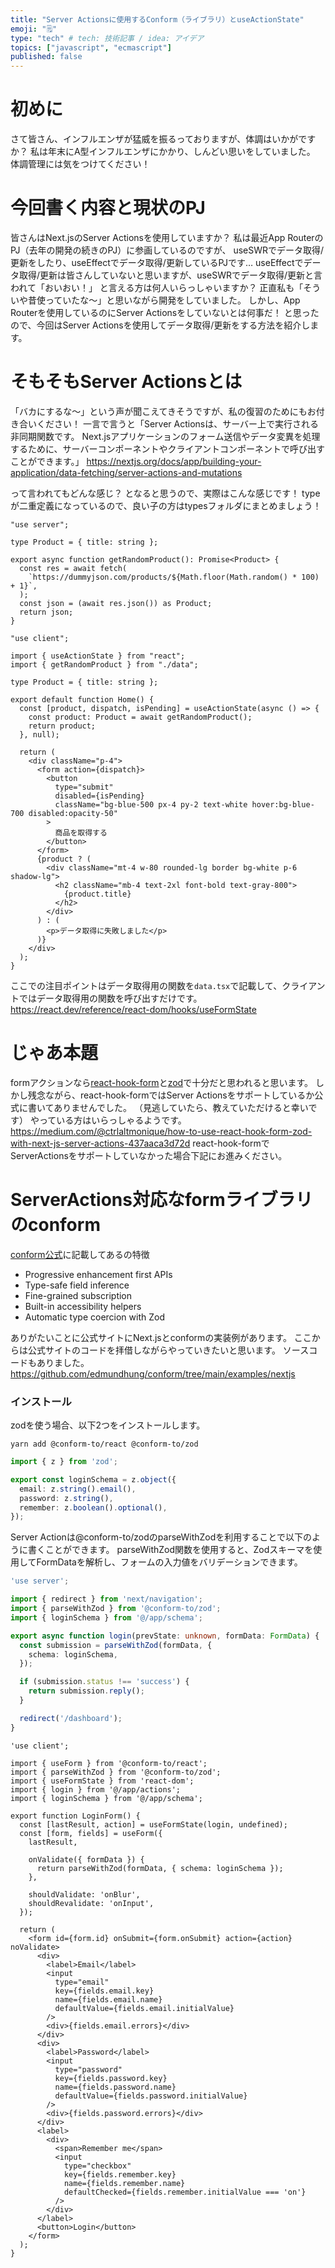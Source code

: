 ```yaml
---
title: "Server Actionsに使用するConform（ライブラリ）とuseActionState"
emoji: "🗒️"
type: "tech" # tech: 技術記事 / idea: アイデア
topics: ["javascript", "ecmascript"]
published: false
---
```


# 初めに
さて皆さん、インフルエンザが猛威を振るっておりますが、体調はいかがですか？
私は年末にA型インフルエンザにかかり、しんどい思いをしていました。
体調管理には気をつけてください！

# 今回書く内容と現状のPJ
皆さんはNext.jsのServer Actionsを使用していますか？
私は最近App RouterのPJ（去年の開発の続きのPJ）に参画しているのですが、
useSWRでデータ取得/更新をしたり、useEffectでデータ取得/更新しているPJです…
useEffectでデータ取得/更新は皆さんしていないと思いますが、useSWRでデータ取得/更新と言われて「おいおい！」
と言える方は何人いらっしゃいますか？
正直私も「そういや昔使っていたな〜」と思いながら開発をしていました。
しかし、App Routerを使用しているのにServer Actionsをしていないとは何事だ！
と思ったので、今回はServer Actionsを使用してデータ取得/更新をする方法を紹介します。

# そもそもServer Actionsとは
「バカにするな〜」という声が聞こえてきそうですが、私の復習のためにもお付き合いください！
一言で言うと「Server Actionsは、サーバー上で実行される非同期関数です。 Next.jsアプリケーションのフォーム送信やデータ変異を処理するために、サーバーコンポーネントやクライアントコンポーネントで呼び出すことができます。」
https://nextjs.org/docs/app/building-your-application/data-fetching/server-actions-and-mutations

って言われてもどんな感じ？
となると思うので、実際はこんな感じです！
typeが二重定義になっているので、良い子の方はtypesフォルダにまとめましょう！

```:data.tsx
"use server";

type Product = { title: string };

export async function getRandomProduct(): Promise<Product> {
  const res = await fetch(
    `https://dummyjson.com/products/${Math.floor(Math.random() * 100) + 1}`,
  );
  const json = (await res.json()) as Product;
  return json;
}
```

```:page.tsx
"use client";

import { useActionState } from "react";
import { getRandomProduct } from "./data";

type Product = { title: string };

export default function Home() {
  const [product, dispatch, isPending] = useActionState(async () => {
    const product: Product = await getRandomProduct();
    return product;
  }, null);

  return (
    <div className="p-4">
      <form action={dispatch}>
        <button
          type="submit"
          disabled={isPending}
          className="bg-blue-500 px-4 py-2 text-white hover:bg-blue-700 disabled:opacity-50"
        >
          商品を取得する
        </button>
      </form>
      {product ? (
        <div className="mt-4 w-80 rounded-lg border bg-white p-6 shadow-lg">
          <h2 className="mb-4 text-2xl font-bold text-gray-800">
            {product.title}
          </h2>
        </div>
      ) : (
        <p>データ取得に失敗しました</p>
      )}
    </div>
  );
}
```

ここでの注目ポイントはデータ取得用の関数を`data.tsx`で記載して、クライアントではデータ取得用の関数を呼び出すだけです。
https://react.dev/reference/react-dom/hooks/useFormState

# じゃあ本題
formアクションなら[react-hook-form](https://react-hook-form.com/)と[zod](https://zod.dev/)で十分だと思われると思います。
しかし残念ながら、react-hook-formではServer Actionsをサポートしているか公式に書いてありませんでした。
（見逃していたら、教えていただけると幸いです）
やっている方はいらっしゃるようです。
https://medium.com/@ctrlaltmonique/how-to-use-react-hook-form-zod-with-next-js-server-actions-437aaca3d72d
react-hook-formでServerActionsをサポートしていなかった場合下記にお進みください。

# ServerActions対応なformライブラリのconform
[conform公式](https://ja.conform.guide/)に記載してあるの特徴
- Progressive enhancement first APIs
- Type-safe field inference
- Fine-grained subscription
- Built-in accessibility helpers
- Automatic type coercion with Zod

ありがたいことに公式サイトにNext.jsとconformの実装例があります。
ここからは公式サイトのコードを拝借しながらやっていきたいと思います。
ソースコードもありました。
https://github.com/edmundhung/conform/tree/main/examples/nextjs

### インストール
zodを使う場合、以下2つをインストールします。
```
yarn add @conform-to/react @conform-to/zod
```

```:schema.ts
import { z } from 'zod';

export const loginSchema = z.object({
  email: z.string().email(),
  password: z.string(),
  remember: z.boolean().optional(),
});
```
Server Actionは@conform-to/zodのparseWithZodを利用することで以下のように書くことができます。
parseWithZod関数を使用すると、Zodスキーマを使用してFormDataを解析し、フォームの入力値をバリデーションできます。
```:action.ts
'use server';

import { redirect } from 'next/navigation';
import { parseWithZod } from '@conform-to/zod';
import { loginSchema } from '@/app/schema';

export async function login(prevState: unknown, formData: FormData) {
  const submission = parseWithZod(formData, {
    schema: loginSchema,
  });

  if (submission.status !== 'success') {
    return submission.reply();
  }

  redirect('/dashboard');
}
```

```:form.tsx
'use client';

import { useForm } from '@conform-to/react';
import { parseWithZod } from '@conform-to/zod';
import { useFormState } from 'react-dom';
import { login } from '@/app/actions';
import { loginSchema } from '@/app/schema';

export function LoginForm() {
  const [lastResult, action] = useFormState(login, undefined);
  const [form, fields] = useForm({
    lastResult,

    onValidate({ formData }) {
      return parseWithZod(formData, { schema: loginSchema });
    },

    shouldValidate: 'onBlur',
    shouldRevalidate: 'onInput',
  });

  return (
    <form id={form.id} onSubmit={form.onSubmit} action={action} noValidate>
      <div>
        <label>Email</label>
        <input
          type="email"
          key={fields.email.key}
          name={fields.email.name}
          defaultValue={fields.email.initialValue}
        />
        <div>{fields.email.errors}</div>
      </div>
      <div>
        <label>Password</label>
        <input
          type="password"
          key={fields.password.key}
          name={fields.password.name}
          defaultValue={fields.password.initialValue}
        />
        <div>{fields.password.errors}</div>
      </div>
      <label>
        <div>
          <span>Remember me</span>
          <input
            type="checkbox"
            key={fields.remember.key}
            name={fields.remember.name}
            defaultChecked={fields.remember.initialValue === 'on'}
          />
        </div>
      </label>
      <button>Login</button>
    </form>
  );
}
```